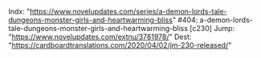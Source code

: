 Indx: "https://www.novelupdates.com/series/a-demon-lords-tale-dungeons-monster-girls-and-heartwarming-bliss"
#404: a-demon-lords-tale-dungeons-monster-girls-and-heartwarming-bliss [c230]
Jump: "https://www.novelupdates.com/extnu/3781978/"
Dest: "https://cardboardtranslations.com/2020/04/02/jm-230-released/"